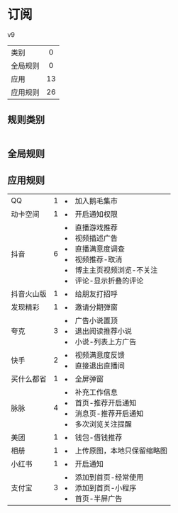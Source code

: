 # 订阅

v9

|||
| - |:-:|
|类别|0|
|全局规则|0|
|应用|13|
|应用规则|26|

## 规则类别

|||
| - |:-:|


## 全局规则



## 应用规则

||||
| - |:-:|-|
|QQ|1|<li>加入鹅毛集市|
|动卡空间|1|<li>开启通知权限|
|抖音|6|<li>直播游戏推荐<li>视频描述广告<li>直播满意度调查<li>视频推荐-取消<li>博主主页视频浏览-不关注<li>评论-显示折叠的评论|
|抖音火山版|1|<li>给朋友打招呼|
|发现精彩|1|<li>邀请分期弹窗|
|夸克|3|<li>广告小说置顶<li>退出阅读推荐小说<li>小说-列表上方广告|
|快手|2|<li>视频满意度反馈<li>直接退出直播间|
|买什么都省|1|<li>全屏弹窗|
|脉脉|4|<li>补充工作信息<li>首页-推荐开启通知<li>消息页-推荐开启通知<li>多次浏览关注提醒|
|美团|1|<li>钱包-借钱推荐|
|相册|1|<li>上传原图，本地只保留缩略图|
|小红书|1|<li>开启通知|
|支付宝|3|<li>添加到首页-经常使用<li>添加到首页-小程序<li>首页-半屏广告|
